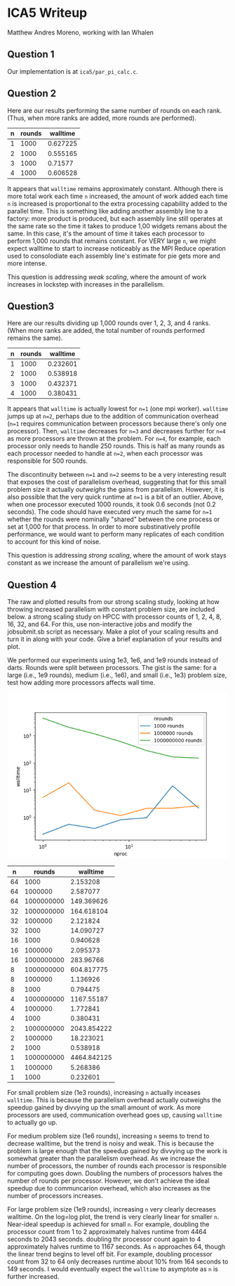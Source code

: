 # ICA5 Writeup

Matthew Andres Moreno, working with Ian Whalen

## Question 1

Our implementation is at `ica5/par_pi_calc.c`.

## Question 2

Here are our results performing the same number of rounds on each rank.
(Thus, when more ranks are added, more rounds are performed).

| n  | rounds     | walltime    |
|----|------------|-------------|
| 1  | 1000       | 0.627225    |
| 2  | 1000       | 0.555165    |
| 3  | 1000       | 0.71577     |
| 4  | 1000       | 0.606528    |

It appears that `walltime` remains approximately constant.
Although there is more total work each time `n` increased, the amount of work added each time `n` is increased is proportional to the extra processing capability added to the parallel time.
This is something like adding another assembly line to a factory: more product is produced, but each assembly line still operates at the same rate so the time it takes to produce 1,00 widgets remans about the same.
In this case, it's the amount of time it takes each processor to perform 1,000 rounds that remains constant.
For VERY large `n`, we might expect walltime to start to increase noticeably as the MPI Reduce operation used to consolodiate each assembly line's estimate for pie gets more and more intense.

This question is addressing *weak scaling*, where the amount of work increases in lockstep with increases in the parallelism.

## Question3

Here are our results dividing up 1,000 rounds over 1, 2, 3, and 4 ranks.
(When more ranks are added, the total number of rounds performed remains the same).

| n  | rounds     | walltime    |
|----|------------|-------------|
| 1  | 1000       | 0.232601    |
| 2  | 1000       | 0.538918    |
| 3  | 1000       | 0.432371    |
| 4  | 1000       | 0.380431    |

It appears that `walltime` is actually lowest for `n=1` (one mpi worker).
`walltime` jumps up at `n=2`, perhaps due to the addition of communication overhead (`n=1` requires communication between processors because there's only one processor).
Then, `walltime` decreases for `n=3` and decreases further for `n=4` as more processors are thrown at the problem.
For `n=4`, for example, each processor only needs to handle 250 rounds.
This is half as many rounds as each processor needed to handle at `n=2`, when each processor was responsible for 500 rounds.

The discontinuity between `n=1` and `n=2` seems to be a very interesting result that exposes the cost of parallelism overhead, suggesting that for this small problem size it actually *outweighs* the gains from parallelism.
However, it is also possible that the very quick runtime at `n=1` is a bit of an outlier.
Above, when one processor executed 1000 rounds, it took 0.6 seconds (not 0.2 seconds).
The code should have executed very much the same for `n=1` whether the rounds were nominally "shared" between the one process or set at 1,000 for that process.
In order to more substinatively profile performance, we would want to perform many replicates of each condition to account for this kind of noise.

This question is addressing *strong scaling*, where the amount of work stays constant as we increase the amount of parallelism we're using.

## Question 4

The raw and plotted results from our strong scaling study, looking at how throwing increased parallelism with constant problem size, are included below. a strong scaling study on HPCC with processor counts of 1, 2, 4, 8, 16, 32, and 64. For this, use non-interactive jobs and modify the jobsubmit.sb script as necessary. Make a plot of your scaling results and turn it in along with your code. Give a brief explanation of your results and plot.

We performed our experiments using 1e3, 1e6, and 1e9 rounds instead of darts.
Rounds were split between processors.
The gist is the same: for a large (i.e., 1e9 rounds), medium (i.e., 1e6), and small (i.e., 1e3) problem size, test how adding more processors affects wall time.

![plot](results.png)

| n  | rounds     | walltime    |
|----|------------|-------------|
| 64 | 1000       | 2.153208    |
| 64 | 1000000    | 2.587077    |
| 64 | 1000000000 | 149.369626  |
| 32 | 1000000000 | 164.618104  |
| 32 | 1000000    | 2.121824    |
| 32 | 1000       | 14.090727   |
| 16 | 1000       | 0.940628    |
| 16 | 1000000    | 2.095373    |
| 16 | 1000000000 | 283.96766   |
| 8  | 1000000000 | 604.817775  |
| 8  | 1000000    | 1.136926    |
| 8  | 1000       | 0.794475    |
| 4  | 1000000000 | 1167.55187  |
| 4  | 1000000    | 1.772841    |
| 4  | 1000       | 0.380431    |
| 2  | 1000000000 | 2043.854222 |
| 2  | 1000000    | 18.223021   |
| 2  | 1000       | 0.538918    |
| 1  | 1000000000 | 4464.842125 |
| 1  | 1000000    | 5.268386    |
| 1  | 1000       | 0.232601    |

For small problem size (1e3 rounds), increasing `n` actually inceases `walltime`.
This is because the parallelism overhead actually outweighs the speedup gained by divvying up the small amount of work.
As more processors are used, communication overhead goes up, causing `walltime` to actually go up.

For medium problem size (1e6 rounds), increasing `n` seems to trend to decrease walltime, but the trend is noisy and weak.
This is because the problem is large enough that the speedup gained by divvying up the work is somewhat greater than the parallelism overhead.
As we increase the number of processors, the number of rounds each processor is responsible for computing goes down.
Doubling the numbers of processors halves the number of rounds per processor.
However, we don't achieve the ideal speedup due to communcarion overhead, which also increases as the number of processors increases.

For large problem size (1e9 rounds), increasing `n` very clearly decreases walltime.
On the log=log plot, the trend is very clearly linear for smaller `n`.
Near-ideal speedup is achieved for small `n`.
For example, doubling the processor count from 1 to 2 approximately halves runtime from 4464 seconds to 2043 seconds.
doubling thr processor count again to 4 approximately halves runtime to 1167 seconds.
As `n` approaches 64, though the linear trend begins to level off bit.
For example, doubling processor count from 32 to 64 only decreases runtime about 10% from 164 seconds to 149 seconds.
I would eventually expect the `walltime` to asymptote as `n` is further increased.
